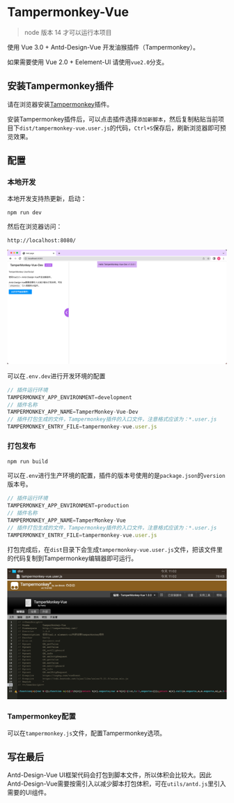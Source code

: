 # Tampermonkey-Vue

> node 版本 14 才可以运行本项目

使用 Vue 3.0 + Antd-Design-Vue 开发油猴插件（Tampermonkey）。

如果需要使用 Vue 2.0 + Eelement-UI 请使用`vue2.0`分支。

## 安装Tampermonkey插件
请在浏览器安装[Tampermonkey](https://tampermonkey.net/)插件。

安装Tampermonkey插件后，可以点击插件选择`添加新脚本`，然后复制粘贴当前项目下`dist/tampermonkey-vue.user.js`的代码，`Ctrl+S`保存后，刷新浏览器即可预览效果。

## 配置

### 本地开发
本地开发支持热更新，启动：
```
npm run dev
```
然后在浏览器访问：
```
http://localhost:8080/
```
![web dev preview](./docs/web_dev_preview.png)

可以在`.env.dev`进行开发环境的配置
``` js
// 插件运行环境
TAMPERMONKEY_APP_ENVIRONMENT=development
// 插件名称
TAMPERMONKEY_APP_NAME=TamperMonkey-Vue-Dev
// 插件打包生成的文件，Tampermonkey插件的入口文件，注意格式应该为：*.user.js
TAMPERMONKEY_ENTRY_FILE=tampermonkey-vue.user.js

```

### 打包发布
```
npm run build
```

可以在`.env`进行生产环境的配置，插件的版本号使用的是`package.json`的`version`版本号。
```js
// 插件运行环境
TAMPERMONKEY_APP_ENVIRONMENT=production
// 插件名称
TAMPERMONKEY_APP_NAME=TamperMonkey-Vue
// 插件打包生成的文件，Tampermonkey插件的入口文件，注意格式应该为：*.user.js
TAMPERMONKEY_ENTRY_FILE=tampermonkey-vue.user.js
```

打包完成后，在`dist`目录下会生成`tampermonkey-vue.user.js`文件，把该文件里的代码复制到Tampermonkey编辑器即可运行。

![build script](./docs/build_script.png)
![tempermonkey editor](./docs/tempermonkey_editor.png)

### Tampermonkey配置
可以在`tampermonkey.js`文件，配置Tampermonkey选项。

## 写在最后
Antd-Design-Vue UI框架代码会打包到脚本文件，所以体积会比较大。因此Antd-Design-Vue需要按需引入以减少脚本打包体积，可在`utils/antd.js`里引入需要的UI组件。
